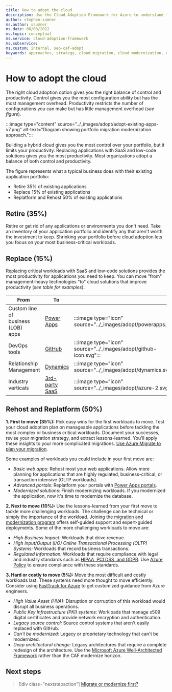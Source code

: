 ```yaml
---
title: How to adopt the cloud
description: Use the Cloud Adoption Framework for Azure to understand the typical journey to the cloud and how your existing portfolio will change.
author: stephen-sumner
ms.author: ssumner
ms.date: 08/08/2022
ms.topic: conceptual
ms.service: cloud-adoption-framework
ms.subservice: 
ms.custom: internal, seo-caf-adopt
keywords: approaches, strategy, cloud migration, cloud modernization, cloud adoption framework
---
```


# How to adopt the cloud

The right cloud adoption option gives you the right balance of control and productivity. Control gives you the most configuration ability but has the most management overhead. Productivity restricts the number of configurations you can make but has little management overhead (*see figure*).

:::image type="content" source="../_images/adopt/adopt-existing-apps-v7.png" alt-text="Diagram showing portfolio migration modernization approach.":::

Building a hybrid cloud gives you the most control over your portfolio, but it limits your productivity. Replacing applications with SaaS and low-code solutions gives you the most productivity. Most organizations adopt a balance of both control and productivity.

The figure represents what a typical business does with their existing application portfolio:

- Retire 35% of existing applications
- Replace 15% of existing applications
- Replatform and Rehost 50% of existing applications

## Retire (35%)

Retire or get rid of any applications or environments you don't need. Take an inventory of your application portfolio and identify any that aren't worth the investment to keep. Shrinking your portfolio before cloud adoption lets you focus on your most business-critical workloads.

## Replace (15%)

Replacing critical workloads with SaaS and low-code solutions provides the most productivity for applications you need to keep. You can move "from" management-heavy technologies "to" cloud solutions that improve productivity (*see table for examples*).

| From<span title="Replace">&nbsp;</span> | To<span title="To">&nbsp;</span> |<span></span>|
|-|-|-|
|Custom line of <br>business (LOB)<br>apps|[Power Apps](/power-apps/powerapps-overview)| :::image type="icon" source="../_images/adopt/powerapps.svg":::
|DevOps tools|[GitHub](/learn/modules/introduction-to-github/)|:::image type="icon" source="../_images/adopt/github-icon.svg":::
|Relationship <br>Management|[Dynamics](/dynamics365/get-started/intro-crossapp-index)|:::image type="icon" source="../_images/adopt/dynamics.svg":::
|Industry <br>verticals|[3rd-party <br>SaaS](/marketplace/apps)|:::image type="icon" source="../_images/adopt/azure-2.svg":::

## Rehost and Replatform (50%)

**1. First to move (35%):**  Pick easy wins for the first workloads to move. Test your cloud adoption plan on manageable applications before tackling the most complex or business critical workloads. Document your successes, revise your migration strategy, and extract lessons-learned. You'll apply these insights to your more complicated migrations. [Use Azure Migrate to plan your migration](/azure/migrate/migrate-services-overview).

Some examples of workloads you could include in your first move are:

- *Basic web apps:* Rehost most your web applications. Allow more planning for applications that are highly regulated, business-critical, or transaction intensive (OLTP workloads).
- *Advanced portals:* Replatform your portals with [Power Apps portals](/power-apps/maker/portals/overview).
- *Modernized solutions:* Finish modernizing workloads. If you modernized the application, now it's time to modernize the database.

**2. Next to move (10%):** Use the lessons-learned from your first move to tackle more challenging workloads. The challenge can be technical or simply the importance of the workload. Joining the [migration and modernization program](https://azure.microsoft.com/migration/) offers self-guided support and expert-guided deployments. Some of the more challenging workloads to move are:

- *High Business Impact:* Workloads that drive revenue.
- *High Input/Output (I/O) Online Transactional Processing (OLTP) Systems:* Workloads that record business transactions.
- *Regulated Information:* Workloads that require compliance with legal and industry standards such as [HIPAA, PCI DSS, and GDPR](/../cloud-adoption-framework-pr/docs/govern/policy-compliance/regulatory-compliance.md). Use [Azure Policy](/azure/governance/policy/concepts/regulatory-compliance.md) to ensure compliance with these standards.

**3. Hard or costly to move (5%):** Move the most difficult and costly workloads last. These systems need more thought to move efficiently. Consider using [FastTrack for Azure](https://azure.microsoft.com/programs/azure-fasttrack/?v=18.03#overview) to get customized guidance from Azure engineers.

- *High Value Asset (HVA):* Disruption or corruption of this workload would disrupt all business operations.
- *Public Key Infrastructure (PKI) systems:* Workloads that manage x509 digital certificates and provide network encryption and authentication.
- *Legacy source control:* Source control systems that aren't easily replaced with GitHub.
- *Can't be modernized:* Legacy or proprietary technology that can't be modernized.
- *Deep architectural change:* Legacy architectures that require a complete redesign of the architecture. Use the [Microsoft Azure Well-Architected Framework](/well-architected-pr/well-architected/index.md) rather than the CAF modernize horizon.

## Next steps

> [!div class="nextstepaction"]
> [Migrate or modernize first?](../adopt/migrate-or-modernize.md)
